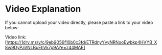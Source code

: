# Video Explanation

If you cannot upload your video directly, please paste a link to your video below:

Video link: [https://1drv.ms/v/c/9eb9056f10b0c3fd/ETRdnyYvyNRNooEwbkp4HVYB_X8w9DyPaVNLBuEhVk7p9A?e=z44MAE]
